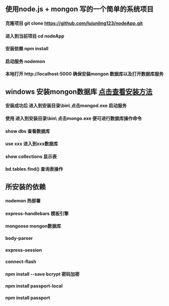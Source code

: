 ## 使用node.js + mongon 写的一个简单的系统项目
#### 克隆项目 git clone https://github.com/lujunling123/nodeApp.git
#### 进入到当前项目 cd nodeApp
#### 安装依赖 npm install 
#### 启动服务 nodemon
#### 本地打开 http://localhost:5000 确保安装mongon 数据库以及打开数据库服务

## windows 安装mongon数据库 [点击查看安装方法](https://github.com/lujunling123/nodeApp/blob/master/Windows%E5%AE%89%E8%A3%85mongodb.pdf)
#### 安装成功后 进入到安装目录\bin\ 点击mongod.exe 启动服务
#### 使用 进入到安装目录\bin\ 点击mongo.exe  便可进行数据库操作命令
#### show dbs 查看数据库
#### use xxx  进入到xxx数据库
#### show collections 显示表
#### bd.tables.find() 查询表操作

## 所安装的依赖
#### nodemon 热部署
#### express-handlebars 模板引擎
#### mongoose mongon数据库
#### body-parser
#### express-session
#### connect-flash
#### npm install --save bcrypt 密码加密
#### npm install passport-local
#### npm install passport
